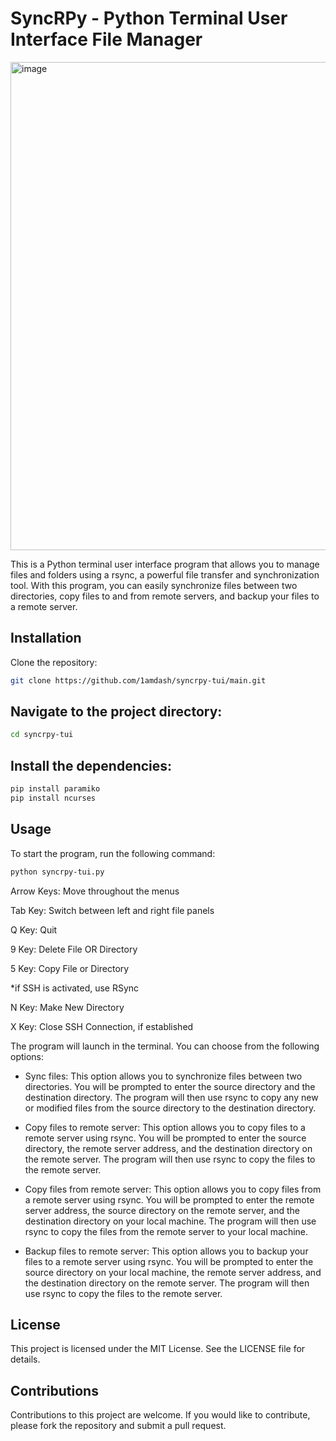 # SyncRPy - Python Terminal User Interface File Manager

<img width="781" alt="image" src="https://user-images.githubusercontent.com/79387780/233873063-b02125ba-24a1-4853-8a00-86e798bf4d64.png">

This is a Python terminal user interface program that allows you to manage files and folders using a rsync, a powerful file transfer and synchronization tool. With this program, you can easily synchronize files between two directories, copy files to and from remote servers, and backup your files to a remote server.

## Installation

Clone the repository:
```bash
git clone https://github.com/1amdash/syncrpy-tui/main.git
```

## Navigate to the project directory:

```bash
cd syncrpy-tui
```

## Install the dependencies:

```bash
pip install paramiko
pip install ncurses
```

## Usage

To start the program, run the following command:

```bash
python syncrpy-tui.py
```

Arrow Keys: Move throughout the menus

Tab Key: Switch between left and right file panels

Q Key: Quit

9 Key: Delete File OR Directory

5 Key: Copy File or Directory

*if SSH is activated, use RSync

N Key: Make New Directory

X Key: Close SSH Connection, if established

The program will launch in the terminal. You can choose from the following options:

- Sync files: This option allows you to synchronize files between two directories. You will be prompted to enter the source directory and the destination directory. The program will then use rsync to copy any new or modified files from the source directory to the destination directory.

- Copy files to remote server: This option allows you to copy files to a remote server using rsync. You will be prompted to enter the source directory, the remote server address, and the destination directory on the remote server. The program will then use rsync to copy the files to the remote server.

- Copy files from remote server: This option allows you to copy files from a remote server using rsync. You will be prompted to enter the remote server address, the source directory on the remote server, and the destination directory on your local machine. The program will then use rsync to copy the files from the remote server to your local machine.

- Backup files to remote server: This option allows you to backup your files to a remote server using rsync. You will be prompted to enter the source directory on your local machine, the remote server address, and the destination directory on the remote server. The program will then use rsync to copy the files to the remote server.

## License

This project is licensed under the MIT License. See the LICENSE file for details.

## Contributions

Contributions to this project are welcome. If you would like to contribute, please fork the repository and submit a pull request.
